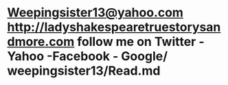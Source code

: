 # Weepingsister13@yahoo.com http://ladyshakespearetruestorysandmore.com follow me on Twitter -Yahoo -Facebook -  Google/ weepingsister13/Read.md 
